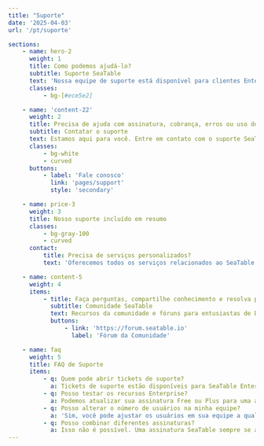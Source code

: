 ```yaml
---
title: "Suporte"
date: '2025-04-03'
url: '/pt/suporte'

sections:
    - name: hero-2
      weight: 1
      title: Como podemos ajudá-lo?
      subtitle: Suporte SeaTable
      text: 'Nossa equipe de suporte está disponível para clientes Enterprise. A Comunidade SeaTable ajuda com todos os tipos de dúvidas.'
      classes:
          - bg-[#ece5e2]

    - name: 'content-22'
      weight: 2
      title: Precisa de ajuda com assinatura, cobrança, erros ou uso do SeaTable?
      subtitle: Contatar o suporte
      text: Estamos aqui para você. Entre em contato com o suporte SeaTable.
      classes:
          - bg-white
          - curved
      buttons:
          - label: 'Fale conosco'
            link: 'pages/support'
            style: 'secondary'

    - name: price-3
      weight: 3
      title: Nosso suporte incluído em resumo
      classes:
          - bg-gray-100
          - curved
      contact:
          title: Precisa de serviços personalizados?
          text: 'Oferecemos todos os serviços relacionados ao SeaTable em um único lugar. Por exemplo: instalação, manutenção e operação, desenvolvimentos personalizados e treinamentos. Entre em contato conosco!'

    - name: content-5
      weight: 4
      items:
          - title: Faça perguntas, compartilhe conhecimento e resolva problemas.
            subtitle: Comunidade SeaTable
            text: Recursos da comunidade e fóruns para entusiastas de Docker discutirem soluções técnicas, trocarem ideias e se manterem conectados.
            buttons:
                - link: 'https://forum.seatable.io'
                  label: 'Fórum da Comunidade'

    - name: faq
      weight: 5
      title: FAQ de Suporte
      items:
          - q: Quem pode abrir tickets de suporte?
            a: Tickets de suporte estão disponíveis para SeaTable Enterprise ou SeaTable Dedicated. Clientes Free e Plus podem sempre buscar ajuda no Fórum da Comunidade.
          - q: Posso testar os recursos Enterprise?
            a: Podemos atualizar sua assinatura Free ou Plus para uma assinatura Enterprise gratuitamente por tempo limitado. Envie-nos uma solicitação via gerenciamento de equipe.
          - q: Posso alterar o número de usuários na minha equipe?
            a: 'Sim, você pode ajustar os usuários em sua equipe a qualquer momento. Com SeaTable Cloud Free, Plus e Enterprise, você pode fazer isso via gerenciamento de equipe. Para SeaTable Dedicated, entre em contato com seu representante pessoal.<br/><br/>O tamanho da equipe na assinatura Free é limitado a 25. Para outras assinaturas SeaTable Cloud e SeaTable Dedicated, o número de usuários é ilimitado.'
          - q: Posso combinar diferentes assinaturas?
            a: Isso não é possível. Uma assinatura SeaTable sempre se aplica a uma equipe inteira, ou seja, todos os membros. Se quiser usar os recursos adicionais e limites maiores da assinatura Plus ou Enterprise, você precisa adquirir uma licença correspondente para todos os membros ativos da equipe.
---
```

